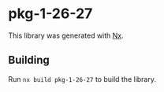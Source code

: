 # pkg-1-26-27

This library was generated with [Nx](https://nx.dev).

## Building

Run `nx build pkg-1-26-27` to build the library.
